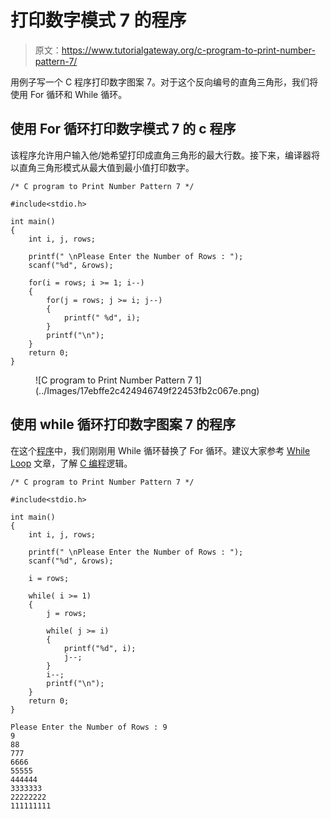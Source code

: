 # 打印数字模式 7 的程序

> 原文：<https://www.tutorialgateway.org/c-program-to-print-number-pattern-7/>

用例子写一个 C 程序打印数字图案 7。对于这个反向编号的直角三角形，我们将使用 For 循环和 While 循环。

## 使用 For 循环打印数字模式 7 的 c 程序

该程序允许用户输入他/她希望打印成直角三角形的最大行数。接下来，编译器将以直角三角形模式从最大值到最小值打印数字。

```
/* C program to Print Number Pattern 7 */

#include<stdio.h>

int main()
{
    int i, j, rows;

    printf(" \nPlease Enter the Number of Rows : ");
    scanf("%d", &rows);

    for(i = rows; i >= 1; i--)
    {
    	for(j = rows; j >= i; j--)
		{
			printf(" %d", i);     	
        }
        printf("\n");
    }
    return 0;
}
```

<figure class="wp-block-image">![C program to Print Number Pattern 7 1](../Images/17ebffe2c424946749f22453fb2c067e.png)</figure>

## 使用 while 循环打印数字图案 7 的程序

在这个[程序](https://www.tutorialgateway.org/c-programming-examples/)中，我们刚刚用 While 循环替换了 For 循环。建议大家参考 [While Loop](https://www.tutorialgateway.org/while-loop-in-c/) 文章，了解 [C 编程](https://www.tutorialgateway.org/c-programming/)逻辑。

```
/* C program to Print Number Pattern 7 */

#include<stdio.h>

int main()
{
    int i, j, rows;

    printf(" \nPlease Enter the Number of Rows : ");
    scanf("%d", &rows);

    i = rows;

    while( i >= 1)
    {
    	j = rows;

    	while( j >= i)
		{
			printf("%d", i);
			j--;     	
        }
        i--;
        printf("\n");
    }
    return 0;
}
```

```
Please Enter the Number of Rows : 9
9
88
777
6666
55555
444444
3333333
22222222
111111111
```